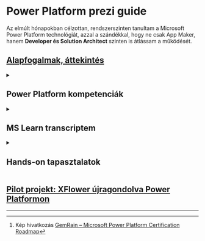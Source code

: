 # Power Platform prezi guide

Az elmúlt hónapokban célzottan, rendszerszinten tanultam a Microsoft Power Platform technológiát, azzal a szándékkal, hogy ne csak App Maker, hanem **Developer és Solution Architect** szinten is átlássam a működését.

## [Alapfogalmak, áttekintés](/power-platform-overview.md)

<details>
    <summary>
        <h2>Power Platform kompetenciák</h2>
    </summary>

![Microsoft Power Platform cert roadmap](docs/cert-roadmap.jpg)
[^1]

### PL-900: Microsoft Power Platform Fundamentals

Belépő szint. Ismeri a platform komponenseit, a core működést

### PL-100: Microsoft Power Platform App Maker (retired)

Képes egyszerű üzleti problémák megoldására alkalmazásokat, automatizmusokat léterhozni. Basic canvas és model-driven appok, alapvető Dataverse ismeretek

### PL-200: Microsoft Power Platform Functional Consultant

A funkcionális tanácsadó szint: canvas‑ és model‑driven appok építése, Power Automate‑folyamatok konfigurálása, Dataverse‑adatmodellezés és alap Power BI‑riportok – ide már gyakorlati megoldás‑tervezés és konfigurálás szükséges.

### PL-400: Microsoft Power Platform Developer

Fejlesztői szint: Alkalmazáséletciklus-kezelés (ALM) és DevOps gyakorlatok alkalmazása, ismeri és használja a Power Platform teljes eszköztárát, képes kiterjeszteni pro-codedal - .NET (C#) és JavaScript

- API-k és egyéni csatlakozók integrálása
- egyéni plug‑inek és code componentek
- Power Apps Component Framework (PCF) vezérlők írása

### PL-600: Microsoft Power Platform Solution Architect

Architekt szint: a komplex vállalati megoldások teljes tervezéséért felel, irányítja a fejlesztést, felügyeli a governancet, a megfelelőséget és külső rendszerek integrációját.
</details>

<details>
    <summary>
        <h2> MS Learn transcriptem</h2>
    </summary>

> Elméleti tudás validáció

[Microsoft Learn Transcript link - Szőke Péter](https://learn.microsoft.com/en-gb/users/speti/transcript/7k2lzf94gq2z9gl)

</details>

<details>
    <summary>
        <h2> Hands-on tapasztalatok</h2>
    </summary>

### Jira Logger

[Main flow link](https://make.powerautomate.com/environments/Default-e630c74d-c398-49fa-a067-c561ab5e8096/solutions/~preferred/flows/96728491-0213-ef11-9f89-000d3ab81244/details)

[Source code](samples/jira-logger-solution/src/Workflows/)

### Számlaleadás app

[App link](https://make.powerapps.com/environments/Default-e630c74d-c398-49fa-a067-c561ab5e8096/apps/3917f23d-9be1-4b99-97d4-7bfb0d584bb1/details)

[Source code](samples/szamlaleadas/src/Src/)

### Egyéb minták - nem prod

[samples/other/](samples/other/)

</details>

## [Pilot projekt: XFlower újragondolva Power Platformon](/pilot-project.md)

<!-- ---

## Pilot projekt: szerződéskezelés újragondolva Power Platformon

### Üzleti kihívás

---

## 👤 IT Solution Architect szerepvállalás

A tanulási folyamat nem öncélú volt: célzottan arra építettem fel, hogy egy teljes projektet **Solution Architectként** tudjak végigvinni.

### Kompetenciák:
- Teljes platformismeret (Power Apps, Automate, Dataverse, ALM, Azure)
- Technikai architektúra tervezés
- Kommunikáció és egyeztetés üzleti és IT oldal között
- Pilot tervezéstől éles bevezetésig átfogó felelősség -->

---

[^1]: Kép hivatkozás [GemRain – Microsoft Power Platform Certification Roadmap](https://www.gemrain.net/post/microsoft-power-platform-certification-roadmap)
